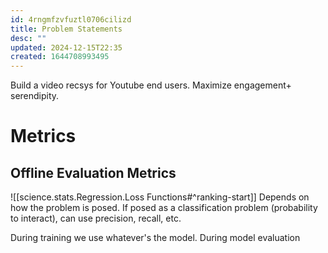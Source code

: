 ```yaml
---
id: 4rngmfzvfuztl0706cilizd
title: Problem Statements
desc: ""
updated: 2024-12-15T22:35
created: 1644708993495
---
```

Build a video recsys for Youtube end users. Maximize engagement+ serendipity.

# Metrics

## Offline Evaluation Metrics

![[science.stats.Regression.Loss Functions#^ranking-start]]
Depends on how the problem is posed. If posed as a classification problem (probability to interact), can use precision, recall, etc.

During training we use whatever's the model. During model evaluation 

